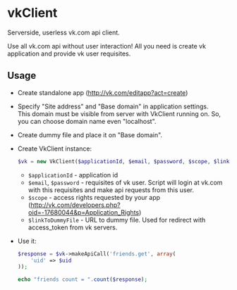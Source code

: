 vkClient
========

Serverside, userless vk.com api client.

Use all vk.com api without user interaction!
All you need is create vk application and provide vk user requisites.

## Usage

* Create standalone app (http://vk.com/editapp?act=create)
* Specify "Site address" and "Base domain" in application settings.  
    This domain must be visible from server with VkClient running on. So, you can choose domain name even "localhost".
* Create dummy file and place it on "Base domain".
* Create VkClient instance:

	```php
	$vk = new VkClient($applicationId, $email, $password, $scope, $linkToDummyFile);
	```
	* `$applicationId` - application id
	* `$email`, `$password` - requisites of vk user. Script will login at vk.com with this requisites and make api requests from this user.
	* `$scope` - access rights requested by your app (http://vk.com/developers.php?oid=-17680044&p=Application_Rights)
	* `$linkToDummyFile` - URL to dummy file. Used for redirect with access_token from vk servers.
* Use it:

	```php
	$response = $vk->makeApiCall('friends.get', array(
		'uid' => $uid
	));
	
	echo "friends count = ".count($response);
	```